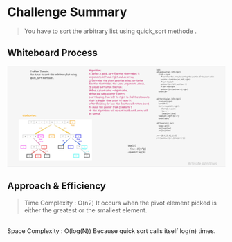 # Challenge Summary
> You have to sort the arbitrary list using quick_sort methode .

## Whiteboard Process
![](quick_sort.PNG)

## Approach & Efficiency


>  Time Complexity : O(n2) It occurs when the pivot element picked is either the greatest or the smallest element.
<br>
Space Complexity : O(log(N)) Because quick sort calls itself log(n) times.


